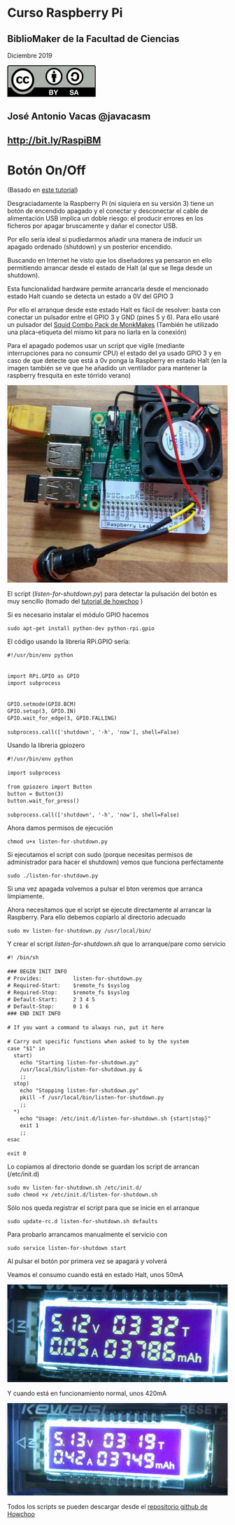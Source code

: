 # Curso Raspberry Pi

## BiblioMaker de la Facultad de Ciencias

Diciembre 2019

![CC](./images/Licencia_CC.png)

## José Antonio Vacas  @javacasm

## http://bit.ly/RaspiBM



# Botón On/Off

(Basado en [este tutorial](https://howchoo.com/g/mwnlytk3zmm/how-to-add-a-power-button-to-your-raspberry-pi))

Desgraciadamente la Raspberry Pi (ni siquiera en su versión 3) tiene un botón de encendido apagado y el conectar y desconectar el cable de alimentación USB implica un doble riesgo: el producir errores en los ficheros por apagar bruscamente y dañar el conector USB.

Por ello sería ideal si pudiedarmos añadir una manera de inducir un apagado ordenado (shutdown) y un posterior encendido.

Buscando en Internet he visto que los diseñadores ya pensaron en ello permitiendo arrancar desde el estado de Halt (al que se llega desde un shutdown).

Esta funcionalidad hardware permite arrancarla desde el mencionado estado Halt cuando se detecta un estado a 0V del GPIO 3

Por ello el arranque desde este estado Halt es fácil de resolver: basta con conectar un pulsador entre el GPIO 3 y GND (pines 5 y 6). Para ello usaré un pulsador del [Squid Combo Pack de  MonkMakes](https://www.monkmakes.com/squid_combo) (También he utilizado una placa-etiqueta del mismo kit para no liarla en la conexión)

Para el apagado podemos usar un script que vigile (mediante interrupciones para no consumir CPU) el estado del ya usado GPIO 3 y en caso de que detecte que está a 0v ponga la Raspberry en estado Halt (en la imagen también se ve que he añadido un ventilador para mantener la raspberry fresquita en este tórrido verano)

![boton on-off](./images/Boton_on-off.jpg)

El script (_listen-for-shutdown.py_) para detectar la pulsación del botón es muy sencillo (tomado del [tutorial de howchoo](https://howchoo.com/g/mwnlytk3zmm/how-to-add-a-power-button-to-your-raspberry-pi) )

Si es necesario instalar el módulo GPIO hacemos

    sudo apt-get install python-dev python-rpi.gpio

El código usando la libreria RPi.GPIO sería:

    #!/usr/bin/env python


    import RPi.GPIO as GPIO
    import subprocess


    GPIO.setmode(GPIO.BCM)
    GPIO.setup(3, GPIO.IN)
    GPIO.wait_for_edge(3, GPIO.FALLING)

    subprocess.call(['shutdown', '-h', 'now'], shell=False)

Usando la libreria gpiozero

    #!/usr/bin/env python

    import subprocess

    from gpiozero import Button
    button = Button(3)
    button.wait_for_press()

    subprocess.call(['shutdown', '-h', 'now'], shell=False)


Ahora damos permisos de ejecución

    chmod u+x listen-for-shutdown.py

Si ejecutamos el script con sudo (porque necesitas permisos de administrador para hacer el shutdown) vemos que funciona perfectamente

    sudo ./listen-for-shutdown.py

Si una vez apagada volvemos a pulsar el bton veremos que arranca limpiamente.

Ahora necesitamos que el script se ejecute directamente al arrancar la Raspberry. Para ello debemos copiarlo al directorio adecuado

    sudo mv listen-for-shutdown.py /usr/local/bin/

Y crear el script _listen-for-shutdown.sh_ que lo arranque/pare como servicio

    #! /bin/sh

    ### BEGIN INIT INFO
    # Provides:          listen-for-shutdown.py
    # Required-Start:    $remote_fs $syslog
    # Required-Stop:     $remote_fs $syslog
    # Default-Start:     2 3 4 5
    # Default-Stop:      0 1 6
    ### END INIT INFO

    # If you want a command to always run, put it here

    # Carry out specific functions when asked to by the system
    case "$1" in
      start)
        echo "Starting listen-for-shutdown.py"
        /usr/local/bin/listen-for-shutdown.py &
        ;;
      stop)
        echo "Stopping listen-for-shutdown.py"
        pkill -f /usr/local/bin/listen-for-shutdown.py
        ;;
      *)
        echo "Usage: /etc/init.d/listen-for-shutdown.sh {start|stop}"
        exit 1
        ;;
    esac

    exit 0

Lo copiamos al directorio donde se guardan los script de  arrancan (/etc/init.d)


    sudo mv listen-for-shutdown.sh /etc/init.d/
    sudo chmod +x /etc/init.d/listen-for-shutdown.sh

Sólo nos queda registrar el script para que se inicie en el arranque

    sudo update-rc.d listen-for-shutdown.sh defaults


Para probarlo arrancamos manualmente el servicio con

    sudo service listen-for-shutdown start

Al pulsar el botón por primera vez se apagará y volverá

Veamos el consumo cuando está en estado Halt, unos 50mA

![Consumo Halt](./images/ConsumoHalt.jpg)

Y cuando está en funcionamiento normal, unos 420mA

![Consumo Normal](./images/ConsumoNomal.jpg)

Todos los scripts se pueden descargar desde el [repositorio github de Howchoo](https://github.com/Howchoo/pi-power-button)
